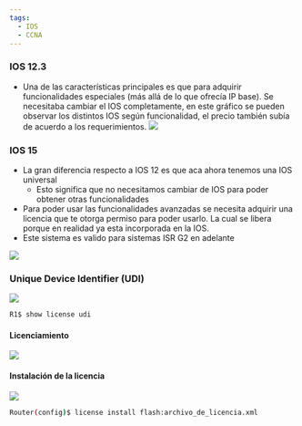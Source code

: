 ```yaml
---
tags:
  - IOS
  - CCNA
---
```


### IOS 12.3
- Una de las características principales es que para adquirir funcionalidades especiales (más allá de lo que ofrecía IP base). Se necesitaba cambiar el IOS completamente, en este gráfico se pueden observar los distintos IOS según funcionalidad, el precio también subía de acuerdo a los requerimientos.
![](Screenshot%20from%202024-01-02%2003-53-44.png)

### IOS 15
- La gran diferencia respecto a IOS 12 es que aca ahora tenemos una IOS universal
	- Esto significa que no necesitamos cambiar de IOS para poder obtener otras funcionalidades
- Para poder usar las funcionalidades avanzadas se necesita adquirir una licencia que te otorga permiso para poder usarlo. La cual se libera porque en realidad ya esta incorporada en la IOS. 
- Este sistema es valido para sistemas ISR G2 en adelante

![](Screenshot%20from%202024-01-02%2003-56-34.png)

### Unique Device Identifier (UDI)

![](Screenshot%20from%202024-01-02%2004-03-35.png)

``` bash
R1$ show license udi
```

#### Licenciamiento

![](Screenshot%20from%202024-01-02%2004-04-27.png)

#### Instalación de la licencia

![](Screenshot%20from%202024-01-02%2004-08-51.png)

``` bash 
Router(config)$ license install flash:archivo_de_licencia.xml
```